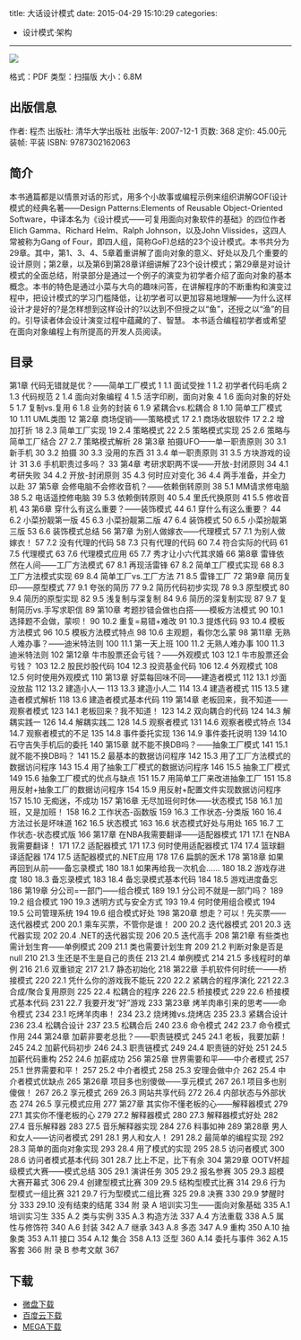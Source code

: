 title: 大话设计模式
date: 2015-04-29 15:10:29
categories:
  - 设计模式·架构
---

![](http://img5.douban.com/lpic/s6908318.jpg)

格式：PDF
类型：扫描版
大小：6.8M

<!--more-->

## 出版信息 ##

作者: 程杰 
出版社: 清华大学出版社
出版年: 2007-12-1
页数: 368
定价: 45.00元
装帧: 平装
ISBN: 9787302162063

## 简介 ##

本书通篇都是以情景对话的形式，用多个小故事或编程示例来组织讲解GOF(设计模式的经典名著——Design Patterns:Elements of Reusable Object-Oriented Software，中译本名为《设计模式——可复用面向对象软件的基础》的四位作者EIich Gamma、Richard Helm、Ralph Johnson，以及John Vlissides，这四人常被称为Gang of Four，即四人组，简称GoF)总结的23个设计模式。本书共分为29章。其中，第1、3、4、5章着重讲解了面向对象的意义、好处以及几个重要的设计原则；第2章，以及第6到第28章详细讲解了23个设计模式；第29章是对设计模式的全面总结，附录部分是通过一个例子的演变为初学者介绍了面向对象的基本概念。本书的特色是通过小菜与大鸟的趣味问答，在讲解程序的不断重构和演变过程中，把设计模式的学习门槛降低，让初学者可以更加容易地理解——为什么这样设计才是好的?是怎样想到这样设计的?以达到不但授之以“鱼”，还授之以“渔”的目的。引导读者体会设计演变过程中蕴藏的了、智慧。 本书适合编程初学者或希望在面向对象编程上有所提高的开发人员阅读。

## 目录 ##

第1章 代码无错就是优？——简单工厂模式 1
1.1 面试受挫 1
1.2 初学者代码毛病 2
1.3 代码规范 2
1.4 面向对象编程 4
1.5 活字印刷，面向对象 4
1.6 面向对象的好处 5
1.7 复制vs.复用 6
1.8 业务的封装 6
1.9 紧耦合vs.松耦合 8
1.10 简单工厂模式 10
1.11 UML类图 12
第2章 商场促销——策略模式 17
2.1 商场收银软件 17
2.2 增加打折 18
2.3 简单工厂实现 19
2.4 策略模式 22
2.5 策略模式实现 25
2.6 策略与简单工厂结合 27
2.7 策略模式解析 28
第3章 拍摄UFO——单一职责原则 30
3.1 新手机 30
3.2 拍摄 30
3.3 没用的东西 31
3.4 单一职责原则 31
3.5 方块游戏的设计 31
3.6 手机职责过多吗？ 33
第4章 考研求职两不误——开放-封闭原则 34
4.1 考研失败 34
4.2 开放-封闭原则 35
4.3 何时应对变化 36
4.4 两手准备，并全力以赴 37
第5章 会修电脑不会修收音机？——依赖倒转原则 38
5.1 MM请求修电脑 38
5.2 电话遥控修电脑 39
5.3 依赖倒转原则 40
5.4 里氏代换原则 41
5.5 修收音机 43
第6章 穿什么有这么重要？——装饰模式 44
6.1 穿什么有这么重要？ 44
6.2 小菜扮靓第一版 45
6.3 小菜扮靓第二版 47
6.4 装饰模式 50
6.5 小菜扮靓第三版 53
6.6 装饰模式总结 56
第7章 为别人做嫁衣——代理模式 57
7.1 为别人做嫁衣！ 57
7.2 没有代理的代码 58
7.3 只有代理的代码 60
7.4 符合实际的代码 61
7.5 代理模式 63
7.6 代理模式应用 65
7.7 秀才让小六代其求婚 66
第8章 雷锋依然在人间——工厂方法模式 67
8.1 再现活雷锋 67
8.2 简单工厂模式实现 68
8.3 工厂方法模式实现 69
8.4 简单工厂vs.工厂方法 71
8.5 雷锋工厂 72
第9章 简历复印——原型模式 77
9.1 夸张的简历 77
9.2 简历代码初步实现 78
9.3 原型模式 80
9.4 简历的原型实现 82
9.5 浅复制与深复制 84
9.6 简历的深复制实现 87
9.7 复制简历vs.手写求职信 89
第10章 考题抄错会做也白搭——模板方法模式 90
10.1 选择题不会做，蒙呗！ 90
10.2 重复=易错+难改 91
10.3 提炼代码 93
10.4 模板方法模式 96
10.5 模板方法模式特点 98
10.6 主观题，看你怎么蒙 98
第11章 无熟人难办事？——迪米特法则 100
11.1 第一天上班 100
11.2 无熟人难办事 100
11.3 迪米特法则 102
第12章 牛市股票还会亏钱？——外观模式 103
12.1 牛市股票还会亏钱？ 103
12.2 股民炒股代码 104
12.3 投资基金代码 106
12.4 外观模式 108
12.5 何时使用外观模式 110
第13章 好菜每回味不同——建造者模式 112
13.1 炒面没放盐 112
13.2 建造小人一 113
13.3 建造小人二 114
13.4 建造者模式 115
13.5 建造者模式解析 118
13.6 建造者模式基本代码 119
第14章 老板回来，我不知道——观察者模式 123
14.1 老板回来？我不知道！ 123
14.2 双向耦合的代码 124
14.3 解耦实践一 126
14.4 解耦实践二 128
14.5 观察者模式 131
14.6 观察者模式特点 134
14.7 观察者模式的不足 135
14.8 事件委托实现 136
14.9 事件委托说明 139
14.10 石守吉失手机后的委托 140
第15章 就不能不换DB吗？——抽象工厂模式 141
15.1 就不能不换DB吗？ 141
15.2 最基本的数据访问程序 142
15.3 用了工厂方法模式的数据访问程序 143
15.4 用了抽象工厂模式的数据访问程序 146
15.5 抽象工厂模式 149
15.6 抽象工厂模式的优点与缺点 151
15.7 用简单工厂来改进抽象工厂 151
15.8 用反射+抽象工厂的数据访问程序 154
15.9 用反射+配置文件实现数据访问程序 157
15.10 无痴迷，不成功 157
第16章 无尽加班何时休——状态模式 158
16.1 加班，又是加班！ 158
16.2 工作状态-函数版 159
16.3 工作状态-分类版 160
16.4 方法过长是坏味道 162
16.5 状态模式 163
16.6 状态模式好处与用处 165
16.7 工作状态-状态模式版 166
第17章 在NBA我需要翻译——适配器模式 171
17.1 在NBA我需要翻译！ 171
17.2 适配器模式 171
17.3 何时使用适配器模式 174
17.4 篮球翻译适配器 174
17.5 适配器模式的.NET应用 178
17.6 扁鹊的医术 178
第18章 如果再回到从前——备忘录模式 180
18.1 如果再给我一次机会…… 180
18.2 游戏存进度 180
18.3 备忘录模式 183
18.4 备忘录模式基本代码 184
18.5 游戏进度备忘 186
第19章 分公司=一部门——组合模式 189
19.1 分公司不就是一部门吗？ 189
19.2 组合模式 190
19.3 透明方式与安全方式 193
19.4 何时使用组合模式 194
19.5 公司管理系统 194
19.6 组合模式好处 198
第20章 想走？可以！先买票——迭代器模式 200
20.1 乘车买票，不管你是谁！ 200
20.2 迭代器模式 201
20.3 迭代器实现 202
20.4 .NET的迭代器实现 206
20.5 迭代高手 208
第21章 有些类也需计划生育——单例模式 209
21.1 类也需要计划生育 209
21.2 判断对象是否是null 210
21.3 生还是不生是自己的责任 213
21.4 单例模式 214
21.5 多线程时的单例 216
21.6 双重锁定 217
21.7 静态初始化 218
第22章 手机软件何时统一——桥接模式 220
22.1 凭什么你的游戏我不能玩 220
22.2 紧耦合的程序演化 221
22.3 合成/聚合复用原则 225
22.4 松耦合的程序 226
22.5 桥接模式 229
22.6 桥接模式基本代码 231
22.7 我要开发“好”游戏 233
第23章 烤羊肉串引来的思考——命令模式 234
23.1 吃烤羊肉串！ 234
23.2 烧烤摊vs.烧烤店 235
23.3 紧耦合设计 236
23.4 松耦合设计 237
23.5 松耦合后 240
23.6 命令模式 242
23.7 命令模式作用 244
第24章 加薪非要老总批？——职责链模式 245
24.1 老板，我要加薪！ 245
24.2 加薪代码初步 246
24.3 职责链模式 249
24.4 职责链的好处 251
24.5 加薪代码重构 252
24.6 加薪成功 256
第25章 世界需要和平——中介者模式 257
25.1 世界需要和平！ 257
25.2 中介者模式 258
25.3 安理会做中介 262
25.4 中介者模式优缺点 265
第26章 项目多也别傻做——享元模式 267
26.1 项目多也别傻做！ 267
26.2 享元模式 269
26.3 网站共享代码 272
26.4 内部状态与外部状态 274
26.5 享元模式应用 277
第27章 其实你不懂老板的心——解释器模式 279
27.1 其实你不懂老板的心 279
27.2 解释器模式 280
27.3 解释器模式好处 282
27.4 音乐解释器 283
27.5 音乐解释器实现 284
27.6 料事如神 289
第28章 男人和女人——访问者模式 291
28.1 男人和女人！ 291
28.2 最简单的编程实现 292
28.3 简单的面向对象实现 293
28.4 用了模式的实现 295
28.5 访问者模式 300
28.6 访问者模式基本代码 301
28.7 比上不足，比下有余 304
第29章 OOTV杯超级模式大赛——模式总结 305
29.1 演讲任务 305
29.2 报名参赛 305
29.3 超模大赛开幕式 306
29.4 创建型模式比赛 309
29.5 结构型模式比赛 314
29.6 行为型模式一组比赛 321
29.7 行为型模式二组比赛 325
29.8 决赛 330
29.9 梦醒时分 333
29.10 没有结束的结尾 334
附 录 A 培训实习生——面向对象基础 335
A.1 培训实习生 335
A.2 类与实例 335
A.3 构造方法 337
A.4 方法重载 338
A.5 属性与修饰符 340
A.6 封装 342
A.7 继承 343
A.8 多态 347
A.9 重构 350
A.10 抽象类 353
A.11 接口 354
A.12 集合 358
A.13 泛型 360
A.14 委托与事件 362
A.15 客套 366
附 录 B 参考文献 367

## 下载 ##

* [微盘下载](http://vdisk.weibo.com/s/aADaW4YROslqa)
* [百度云下载](http://pan.baidu.com/s/1sjkGzeP)
* [MEGA下载](https://mega.co.nz/#!nJNhVBYC!BO-3T37bLP5MJUka7tF_kCughsgTYIWJfIxG_NS0IBM)